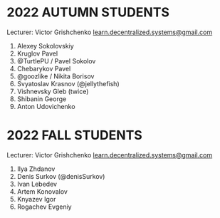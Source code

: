 #   2022 AUTUMN STUDENTS

Lecturer: Victor Grishchenko
learn.decentralized.systems@gmail.com

 1. Alexey Sokolovskiy
 2. Kruglov Pavel
 3. @TurtlePU / Pavel Sokolov
 4. Chebarykov Pavel
 5. @goozlike / Nikita Borisov
 6. Svyatoslav Krasnov (@jellythefish)
 7. Vishnevsky Gleb (twice)
 8. Shibanin George
 9. Anton Udovichenko

#   2022 FALL STUDENTS

Lecturer: Victor Grishchenko
learn.decentralized.systems@gmail.com

 1. Ilya Zhdanov
 2. Denis Surkov (@denisSurkov)
 3. Ivan Lebedev
 4. Artem Konovalov
 5. Knyazev Igor
 6. Rogachev Evgeniy